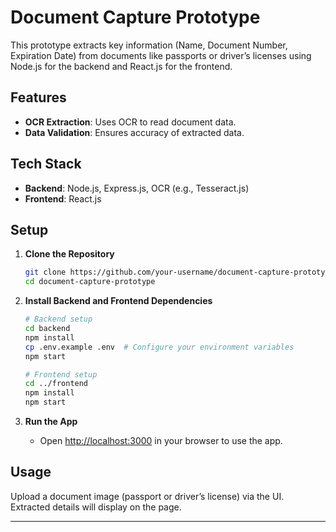 # Document Capture Prototype

This prototype extracts key information (Name, Document Number, Expiration Date) from documents like passports or driver’s licenses using Node.js for the backend and React.js for the frontend.

## Features
- **OCR Extraction**: Uses OCR to read document data.
- **Data Validation**: Ensures accuracy of extracted data.

## Tech Stack
- **Backend**: Node.js, Express.js, OCR (e.g., Tesseract.js)
- **Frontend**: React.js

## Setup

1. **Clone the Repository**
   ```bash
   git clone https://github.com/your-username/document-capture-prototype.git
   cd document-capture-prototype
   ```

2. **Install Backend and Frontend Dependencies**
   ```bash
   # Backend setup
   cd backend
   npm install
   cp .env.example .env  # Configure your environment variables
   npm start

   # Frontend setup
   cd ../frontend
   npm install
   npm start
   ```

3. **Run the App**
   - Open [http://localhost:3000](http://localhost:3000) in your browser to use the app.

## Usage
Upload a document image (passport or driver’s license) via the UI. Extracted details will display on the page.

---

